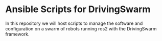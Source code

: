 # Ansible Scripts for DrivingSwarm

In this repository we will host scripts to manage the software and configuration on a swarm of robots running ros2 with the DrivingSwarm framework.

